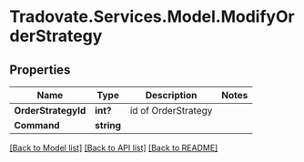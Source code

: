 # Tradovate.Services.Model.ModifyOrderStrategy
## Properties

Name | Type | Description | Notes
------------ | ------------- | ------------- | -------------
**OrderStrategyId** | **int?** | id of OrderStrategy | 
**Command** | **string** |  | 

[[Back to Model list]](../README.md#documentation-for-models) [[Back to API list]](../README.md#documentation-for-api-endpoints) [[Back to README]](../README.md)

